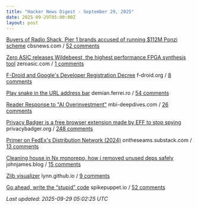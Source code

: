 ```yaml
---
title: "Hacker News Digest · September 29, 2025"
date: 2025-09-29T05:00:00Z
layout: post
---
```


[Buyers of Radio Shack, Pier 1 brands accused of running $112M Ponzi scheme](https://www.cbsnews.com/news/sec-rev-ponzi-scheme-tai-lopez-alex-mehr/)  cbsnews.com / [52 comments](https://news.ycombinator.com/item?id=45393576)

[Zero ASIC releases Wildebeest, the highest performance FPGA synthesis tool](https://www.zeroasic.com/blog/wildebeest-launch)  zeroasic.com / [1 comments](https://news.ycombinator.com/item?id=45410155)

[F-Droid and Google's Developer Registration Decree](https://f-droid.org/2025/09/29/google-developer-registration-decree.html)  f-droid.org / [8 comments](https://news.ycombinator.com/item?id=45409794)

[Play snake in the URL address bar](https://demian.ferrei.ro/snake/)  demian.ferrei.ro / [54 comments](https://news.ycombinator.com/item?id=45408021)

[Reader Response to "AI Overinvestment"](https://www.mbi-deepdives.com/reader-response-to-ai-overinvestment/)  mbi-deepdives.com / [26 comments](https://news.ycombinator.com/item?id=45409956)

[Privacy Badger is a free browser extension made by EFF to stop spying](https://privacybadger.org/)  privacybadger.org / [248 comments](https://news.ycombinator.com/item?id=45404021)

[Primer on FedEx's Distribution Network (2024)](https://ontheseams.substack.com/p/a-brief-primer-on-fedexs-distribution)  ontheseams.substack.com / [13 comments](https://news.ycombinator.com/item?id=45409552)

[Cleaning house in Nx monorepo, how i removed unused deps safely](https://johnjames.blog/posts/cleaning-house-in-nx-monorepo-how-i-removed-120-unused-deps-safely)  johnjames.blog / [15 comments](https://news.ycombinator.com/item?id=45409526)

[Zlib visualizer](https://lynn.github.io/flateview/)  lynn.github.io / [9 comments](https://news.ycombinator.com/item?id=45373784)

[Go ahead, write the “stupid” code](https://spikepuppet.io/posts/write-the-stupid-code/)  spikepuppet.io / [52 comments](https://news.ycombinator.com/item?id=45408617)


_Last updated: 2025-09-29 05:02:25 UTC_
